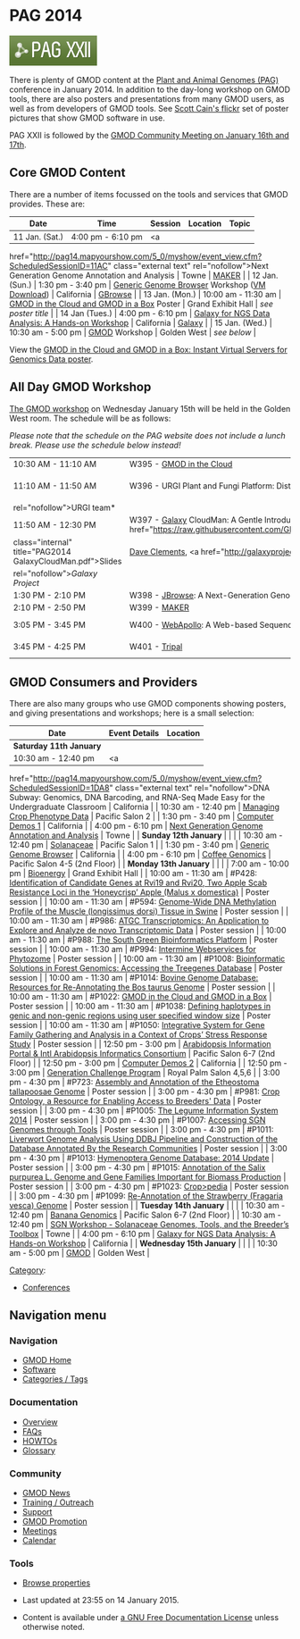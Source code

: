 



<span id="top"></span>




# <span dir="auto">PAG 2014</span>











<a href="http://www.intlpag.org/2014/" rel="nofollow"
title="Plant and Animal Genomes conference, aka PAG XXII"><img
src="https://raw.githubusercontent.com/GMOD/gmod.github.io/main/mediawiki/images/9/98/Pagxxii.png" width="157" height="54"
alt="Plant and Animal Genomes conference, aka PAG XXII" /></a>



There is plenty of GMOD content at the
<a href="http://www.intlpag.org/2014/" class="external text"
rel="nofollow">Plant and Animal Genomes (PAG)</a> conference in January
2014. In addition to the day-long workshop on GMOD tools, there are also
posters and presentations from many GMOD users, as well as from
developers of GMOD tools. See
<a href="http://flic.kr/s/aHsjQCSTME" class="external text"
rel="nofollow">Scott Cain's flickr</a> set of poster pictures that show
GMOD software in use.

PAG XXII is followed by the [GMOD Community Meeting on January 16th and
17th](Jan_2014_GMOD_Meeting "Jan 2014 GMOD Meeting").

## <span id="Core_GMOD_Content" class="mw-headline">Core GMOD Content</span>

There are a number of items focussed on the tools and services that GMOD
provides. These are:

| Date | Time | Session | Location | Topic |
|----|----|----|----|----|
| 11 Jan. (Sat.) | 4:00 pm - 6:10 pm | <a
href="http://pag14.mapyourshow.com/5_0/myshow/event_view.cfm?ScheduledSessionID=11AC"
class="external text" rel="nofollow">Next Generation Genome Annotation
and Analysis</a> | Towne | [MAKER](MAKER.1 "MAKER") |
| 12 Jan. (Sun.) | 1:30 pm - 3:40 pm | <a
href="http://pag14.mapyourshow.com/5_0/myshow/event_view.cfm?ScheduledSessionID=1CAE"
class="external text" rel="nofollow">Generic Genome Browser</a> Workshop (<a
href="https://s3.amazonaws.com/gbrowse-tutorials/GBrowse_tutorial_2014.ova"
class="external text" rel="nofollow">VM Download</a>) | California | [GBrowse](GBrowse.1 "GBrowse") |
| 13 Jan. (Mon.) | 10:00 am - 11:30 am | <a
href="http://pag14.mapyourshow.com/5_0/myshow/event_view.cfm?ScheduledSessionID=1AAECB"
class="external text" rel="nofollow">GMOD in the Cloud and GMOD in a
Box</a> Poster | Grand Exhibit Hall | *see poster title* |
| 14 Jan (Tues.) | 4:00 pm - 6:10 pm | <a
href="http://pag14.mapyourshow.com/5_0/myshow/event_view.cfm?ScheduledSessionID=18AEC6"
class="external text" rel="nofollow">Galaxy for NGS Data Analysis: A
Hands-on Workshop</a> | California | [Galaxy](Galaxy.1 "Galaxy") |
| 15 Jan. (Wed.) | 10:30 am - 5:00 pm | <a
href="http://pag14.mapyourshow.com/5_0/myshow/event_view.cfm?ScheduledSessionID=1FAC"
class="external text" rel="nofollow">GMOD</a> Workshop | Golden West | *see below* |

View the
<a href="https://raw.githubusercontent.com/GMOD/gmod.github.io/main/mediawiki/images/f/fb/Gitc-giab-poster.pdf" class="internal"
title="Gitc-giab-poster.pdf">GMOD in the Cloud and GMOD in a Box:
Instant Virtual Servers for Genomics Data poster</a>.

## <span id="All_Day_GMOD_Workshop" class="mw-headline">All Day GMOD Workshop</span>

<a
href="http://pag14.mapyourshow.com/5_0/myshow/event_view.cfm?ScheduledSessionID=1FAC"
class="external text" rel="nofollow">The GMOD workshop</a> on Wednesday
January 15th will be held in the Golden West room. The schedule will be
as follows:

*Please note that the schedule on the PAG website does not include a
lunch break. Please use the schedule below instead!*

|  |  |  |
|----|----|----|
| 10:30 AM - 11:10 AM | W395 - [GMOD in the Cloud](Cloud.1 "Cloud") | *Scott Cain, GMOD Coordinator* |
| 11:10 AM - 11:50 AM | W396 - URGI Plant and Fungi Platform: Distributed Resources through GMOD Tools | *<a href="http://urgi.versailles.inra.fr/" class="external text"
rel="nofollow">URGI</a> team* |
| 11:50 AM - 12:30 PM | W397 - [Galaxy](Galaxy.1 "Galaxy") CloudMan: A Gentle Introduction to Data Analysis on the Cloud, <a href="https://raw.githubusercontent.com/GMOD/gmod.github.io/main/mediawiki/images/1/1d/PAG2014_GalaxyCloudMan.pdf"
class="internal" title="PAG2014 GalaxyCloudMan.pdf">Slides</a> | [Dave Clements](User%3AClements "User%3AClements"), <a href="http://galaxyproject.org" class="external text"
rel="nofollow"><em>Galaxy Project</em></a> |
| 1:30 PM - 2:10 PM | W398 - [JBrowse](JBrowse.1 "JBrowse"): A Next-Generation Genome Browser | Robert Buels, *JBrowse developer* |
| 2:10 PM - 2:50 PM | W399 - [MAKER](MAKER.1 "MAKER") | Carson Holt, *MAKER developer* |
| 3:05 PM - 3:45 PM | W400 - [WebApollo](WebApollo.1 "WebApollo"): A Web-based Sequence Annotation Editor for Distributed Community Annotation | Robert Buels, *JBrowse developer*, Ed Lee *WebApollo developer* |
| 3:45 PM - 4:25 PM | W401 - [Tripal](Tripal.1 "Tripal") | Lacey-Anne Sanderson, Stephen P. Ficklin, *Tripal developers* |

## <span id="GMOD_Consumers_and_Providers" class="mw-headline">GMOD Consumers and Providers</span>

There are also many groups who use GMOD components showing posters, and
giving presentations and workshops; here is a small selection:

| Date | Event Details | Location |
|----|----|----|
| **Saturday 11th January** |  |  |
| 10:30 am - 12:40 pm | <a
href="http://pag14.mapyourshow.com/5_0/myshow/event_view.cfm?ScheduledSessionID=1DA8"
class="external text" rel="nofollow">DNA Subway: Genomics, DNA
Barcoding, and RNA-Seq Made Easy for the Undergraduate Classroom</a> | California |
| 10:30 am - 12:40 pm | <a
href="http://pag14.mapyourshow.com/5_0/myshow/event_view.cfm?ScheduledSessionID=11AB"
class="external text" rel="nofollow">Managing Crop Phenotype Data</a> | Pacific Salon 2 |
| 1:30 pm - 3:40 pm | <a
href="http://pag14.mapyourshow.com/5_0/myshow/event_view.cfm?ScheduledSessionID=1B"
class="external text" rel="nofollow">Computer Demos 1</a> | California |
| 4:00 pm - 6:10 pm | <a
href="http://pag14.mapyourshow.com/5_0/myshow/event_view.cfm?ScheduledSessionID=11AC"
class="external text" rel="nofollow">Next Generation Genome Annotation
and Analysis</a> | Towne |
| **Sunday 12th January** |  |  |
| 10:30 am - 12:40 pm | <a
href="http://pag14.mapyourshow.com/5_0/myshow/event_view.cfm?ScheduledSessionID=18A8C8"
class="external text" rel="nofollow">Solanaceae</a> | Pacific Salon 1 |
| 1:30 pm - 3:40 pm | <a
href="http://pag14.mapyourshow.com/5_0/myshow/event_view.cfm?ScheduledSessionID=1CAE"
class="external text" rel="nofollow">Generic Genome Browser</a> | California |
| 4:00 pm - 6:10 pm | <a
href="http://pag14.mapyourshow.com/5_0/myshow/event_view.cfm?ScheduledSessionID=1AAB"
class="external text" rel="nofollow">Coffee Genomics</a> | Pacific Salon 4-5 (2nd Floor) |
| **Monday 13th January** |  |  |
| 7:00 am - 10:00 pm | <a
href="http://pag14.mapyourshow.com/5_0/myshow/event_view.cfm?ScheduledSessionID=1BA8CC"
class="external text" rel="nofollow">Bioenergy</a> | Grand Exhibit Hall |
| 10:00 am - 11:30 am | \#P428: <a
href="http://pag14.mapyourshow.com/5_0/myshow/event_view.cfm?ScheduledSessionID=1EACC7"
class="external text" rel="nofollow">Identification of Candidate Genes
at Rvi19 and Rvi20, Two Apple Scab Resistance Loci in the ‘Honeycrisp’
Apple (Malus x domestica)</a> | Poster session |
| 10:00 am - 11:30 am | \#P594: <a
href="http://pag14.mapyourshow.com/5_0/myshow/event_view.cfm?ScheduledSessionID=10ABCB"
class="external text" rel="nofollow">Genome-Wide DNA Methylation Profile
of the Muscle (longissimus dorsi) Tissue in Swine</a> | Poster session |
| 10:00 am - 11:30 am | \#P986: <a
href="http://pag14.mapyourshow.com/5_0/myshow/event_view.cfm?ScheduledSessionID=18AACEC2"
class="external text" rel="nofollow">ATGC Transcriptomics: An
Application to Explore and Analyze de novo Transcriptomic Data</a> | Poster session |
| 10:00 am - 11:30 am | \#P988: <a
href="http://pag14.mapyourshow.com/5_0/myshow/event_view.cfm?ScheduledSessionID=18AACECC"
class="external text" rel="nofollow">The South Green Bioinformatics
Platform</a> | Poster session |
| 10:00 am - 11:30 am | \#P994: <a
href="http://pag14.mapyourshow.com/5_0/myshow/event_view.cfm?ScheduledSessionID=18AACDC0"
class="external text" rel="nofollow">Intermine Webservices for
Phytozome</a> | Poster session |
| 10:00 am - 11:30 am | \#P1008: <a
href="http://pag14.mapyourshow.com/5_0/myshow/event_view.cfm?ScheduledSessionID=1AACC7"
class="external text" rel="nofollow">Bioinformatic Solutions in Forest
Genomics: Accessing the Treegenes Database</a> | Poster session |
| 10:00 am - 11:30 am | \#P1014: <a
href="http://pag14.mapyourshow.com/5_0/myshow/event_view.cfm?ScheduledSessionID=1AAFCA"
class="external text" rel="nofollow">Bovine Genome Database: Resources
for Re-Annotating the Bos taurus Genome</a> | Poster session |
| 10:00 am - 11:30 am | \#P1022: <a
href="http://pag14.mapyourshow.com/5_0/myshow/event_view.cfm?ScheduledSessionID=1AAECB"
class="external text" rel="nofollow">GMOD in the Cloud and GMOD in a
Box</a> | Poster session |
| 10:00 am - 11:30 am | \#P1038: <a
href="http://pag14.mapyourshow.com/5_0/myshow/event_view.cfm?ScheduledSessionID=1AA0CE"
class="external text" rel="nofollow">Defining haplotypes in genic and
non-genic regions using user specified window size</a> | Poster session |
| 10:00 am - 11:30 am | \#P1050: <a
href="http://pag14.mapyourshow.com/5_0/myshow/event_view.cfm?ScheduledSessionID=1DA9CA"
class="external text" rel="nofollow">Integrative System for Gene Family
Gathering and Analysis in a Context of Crops’ Stress Response Study</a> | Poster session |
| 12:50 pm - 3:00 pm | <a
href="http://pag14.mapyourshow.com/5_0/myshow/event_view.cfm?ScheduledSessionID=1EAC"
class="external text" rel="nofollow">Arabidopsis Information Portal
&amp; Intl Arabidopsis Informatics Consortium</a> | Pacific Salon 6-7 (2nd Floor) |
| 12:50 pm - 3:00 pm | <a
href="http://pag14.mapyourshow.com/5_0/myshow/event_view.cfm?ScheduledSessionID=1A"
class="external text" rel="nofollow">Computer Demos 2</a> | California |
| 12:50 pm - 3:00 pm | <a
href="http://pag14.mapyourshow.com/5_0/myshow/event_view.cfm?ScheduledSessionID=1CAF"
class="external text" rel="nofollow">Generation Challenge Program</a> | Royal Palm Salon 4,5,6 |
| 3:00 pm - 4:30 pm | \#P723: <a
href="http://pag14.mapyourshow.com/5_0/myshow/event_view.cfm?ScheduledSessionID=18A9CAC7"
class="external text" rel="nofollow">Assembly and Annotation of the
Etheostoma tallapoosae Genome</a> | Poster session |
| 3:00 pm - 4:30 pm | \#P981: <a
href="http://pag14.mapyourshow.com/5_0/myshow/event_view.cfm?ScheduledSessionID=18AACEC5"
class="external text" rel="nofollow">Crop Ontology, a Resource for
Enabling Access to Breeders' Data</a> | Poster session |
| 3:00 pm - 4:30 pm | \#P1005: <a
href="http://pag14.mapyourshow.com/5_0/myshow/event_view.cfm?ScheduledSessionID=1AACCA"
class="external text" rel="nofollow">The Legume Information System
2014</a> | Poster session |
| 3:00 pm - 4:30 pm | \#P1007: <a
href="http://pag14.mapyourshow.com/5_0/myshow/event_view.cfm?ScheduledSessionID=1AACC8"
class="external text" rel="nofollow">Accessing SGN Genomes through
Tools</a> | Poster session |
| 3:00 pm - 4:30 pm | \#P1011: <a
href="http://pag14.mapyourshow.com/5_0/myshow/event_view.cfm?ScheduledSessionID=1AAFCD"
class="external text" rel="nofollow">Liverwort Genome Analysis Using
DDBJ Pipeline and Construction of the Database Annotated By the Research
Communities</a> | Poster session |
| 3:00 pm - 4:30 pm | \#P1013: <a
href="http://pag14.mapyourshow.com/5_0/myshow/event_view.cfm?ScheduledSessionID=1AAFCB"
class="external text" rel="nofollow">Hymenoptera Genome Database: 2014
Update</a> | Poster session |
| 3:00 pm - 4:30 pm | \#P1015: <a
href="http://pag14.mapyourshow.com/5_0/myshow/event_view.cfm?ScheduledSessionID=1BAFCA"
class="external text" rel="nofollow">Annotation of the Salix purpurea L.
Genome and Gene Families Important for Biomass Production</a> | Poster session |
| 3:00 pm - 4:30 pm | \#P1023: <a
href="http://pag14.mapyourshow.com/5_0/myshow/event_view.cfm?ScheduledSessionID=1AAECA"
class="external text" rel="nofollow">Crop&gt;pedia</a> | Poster session |
| 3:00 pm - 4:30 pm | \#P1099: <a
href="http://pag14.mapyourshow.com/5_0/myshow/event_view.cfm?ScheduledSessionID=18AACBC7"
class="external text" rel="nofollow">Re-Annotation of the Strawberry
(Fragaria vesca) Genome</a> | Poster session |
| **Tuesday 14th January** |  |  |
| 10:30 am - 12:40 pm | <a
href="http://pag14.mapyourshow.com/5_0/myshow/event_view.cfm?ScheduledSessionID=18AC"
class="external text" rel="nofollow">Banana Genomics</a> | Pacific Salon 6-7 (2nd Floor) |
| 10:30 am - 12:40 pm | <a
href="http://pag14.mapyourshow.com/5_0/myshow/event_view.cfm?ScheduledSessionID=18A8CA"
class="external text" rel="nofollow">SGN Workshop - Solanaceae Genomes,
Tools, and the Breeder’s Toolbox</a> | Towne |
| 4:00 pm - 6:10 pm | <a
href="http://pag14.mapyourshow.com/5_0/myshow/event_view.cfm?ScheduledSessionID=18AEC6"
class="external text" rel="nofollow">Galaxy for NGS Data Analysis: A
Hands-on Workshop</a> | California |
| **Wednesday 15th January** |  |  |
| 10:30 am - 5:00 pm | <a
href="http://pag14.mapyourshow.com/5_0/myshow/event_view.cfm?ScheduledSessionID=1FAC"
class="external text" rel="nofollow">GMOD</a> | Golden West |




[Category](Special%3ACategories "Special%3ACategories"):

- [Conferences](Category%3AConferences "Category%3AConferences")






## Navigation menu









### Navigation



- <span id="n-GMOD-Home">[GMOD Home](Main_Page)</span>
- <span id="n-Software">[Software](GMOD_Components)</span>
- <span id="n-Categories-.2F-Tags">[Categories /
  Tags](Categories)</span>




### Documentation



- <span id="n-Overview">[Overview](Overview)</span>
- <span id="n-FAQs">[FAQs](Category%3AFAQ)</span>
- <span id="n-HOWTOs">[HOWTOs](Category%3AHOWTO)</span>
- <span id="n-Glossary">[Glossary](Glossary)</span>




### Community



- <span id="n-GMOD-News">[GMOD News](GMOD_News)</span>
- <span id="n-Training-.2F-Outreach">[Training /
  Outreach](Training_and_Outreach)</span>
- <span id="n-Support">[Support](Support)</span>
- <span id="n-GMOD-Promotion">[GMOD Promotion](GMOD_Promotion)</span>
- <span id="n-Meetings">[Meetings](Meetings)</span>
- <span id="n-Calendar">[Calendar](Calendar)</span>




### Tools

- <span id="t-smwbrowselink"><a href="Special%3ABrowse/PAG_2014" rel="smw-browse">Browse properties</a></span>



- <span id="footer-info-lastmod">Last updated at 23:55 on 14 January
  2015.</span>
<!-- - <span id="footer-info-viewcount">45,338 page views.</span> -->
- <span id="footer-info-copyright">Content is available under
  <a href="http://www.gnu.org/licenses/fdl-1.3.html" class="external"
  rel="nofollow">a GNU Free Documentation License</a> unless otherwise
  noted.</span>

<!-- -->



<!-- -->




